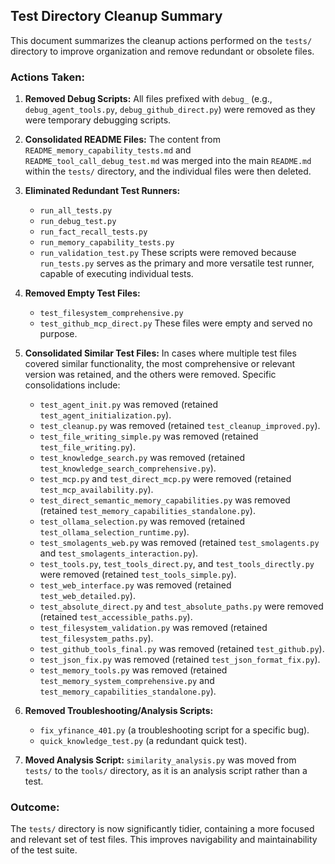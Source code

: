 ## Test Directory Cleanup Summary

This document summarizes the cleanup actions performed on the `tests/` directory to improve organization and remove redundant or obsolete files.

### Actions Taken:

1.  **Removed Debug Scripts:** All files prefixed with `debug_` (e.g., `debug_agent_tools.py`, `debug_github_direct.py`) were removed as they were temporary debugging scripts.

2.  **Consolidated README Files:** The content from `README_memory_capability_tests.md` and `README_tool_call_debug_test.md` was merged into the main `README.md` within the `tests/` directory, and the individual files were then deleted.

3.  **Eliminated Redundant Test Runners:**
    *   `run_all_tests.py`
    *   `run_debug_test.py`
    *   `run_fact_recall_tests.py`
    *   `run_memory_capability_tests.py`
    *   `run_validation_test.py`
    These scripts were removed because `run_tests.py` serves as the primary and more versatile test runner, capable of executing individual tests.

4.  **Removed Empty Test Files:**
    *   `test_filesystem_comprehensive.py`
    *   `test_github_mcp_direct.py`
    These files were empty and served no purpose.

5.  **Consolidated Similar Test Files:** In cases where multiple test files covered similar functionality, the most comprehensive or relevant version was retained, and the others were removed. Specific consolidations include:
    *   `test_agent_init.py` was removed (retained `test_agent_initialization.py`).
    *   `test_cleanup.py` was removed (retained `test_cleanup_improved.py`).
    *   `test_file_writing_simple.py` was removed (retained `test_file_writing.py`).
    *   `test_knowledge_search.py` was removed (retained `test_knowledge_search_comprehensive.py`).
    *   `test_mcp.py` and `test_direct_mcp.py` were removed (retained `test_mcp_availability.py`).
    *   `test_direct_semantic_memory_capabilities.py` was removed (retained `test_memory_capabilities_standalone.py`).
    *   `test_ollama_selection.py` was removed (retained `test_ollama_selection_runtime.py`).
    *   `test_smolagents_web.py` was removed (retained `test_smolagents.py` and `test_smolagents_interaction.py`).
    *   `test_tools.py`, `test_tools_direct.py`, and `test_tools_directly.py` were removed (retained `test_tools_simple.py`).
    *   `test_web_interface.py` was removed (retained `test_web_detailed.py`).
    *   `test_absolute_direct.py` and `test_absolute_paths.py` were removed (retained `test_accessible_paths.py`).
    *   `test_filesystem_validation.py` was removed (retained `test_filesystem_paths.py`).
    *   `test_github_tools_final.py` was removed (retained `test_github.py`).
    *   `test_json_fix.py` was removed (retained `test_json_format_fix.py`).
    *   `test_memory_tools.py` was removed (retained `test_memory_system_comprehensive.py` and `test_memory_capabilities_standalone.py`).

6.  **Removed Troubleshooting/Analysis Scripts:**
    *   `fix_yfinance_401.py` (a troubleshooting script for a specific bug).
    *   `quick_knowledge_test.py` (a redundant quick test).

7.  **Moved Analysis Script:** `similarity_analysis.py` was moved from `tests/` to the `tools/` directory, as it is an analysis script rather than a test.

### Outcome:

The `tests/` directory is now significantly tidier, containing a more focused and relevant set of test files. This improves navigability and maintainability of the test suite.
